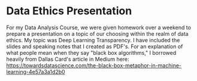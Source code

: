 # Data Ethics Presentation

For my Data Analysis Course, we were given homework over a weekend to prepare a presentation on a topic of our choosing within the realm of data ethics. My topic was Deep Learning Transparency. I have included the slides and speaking notes that I created as PDF's. For an explanation of what people mean when they say "black box algorithms," I borrowed heavily from Dallas Card's article in Medium here: https://towardsdatascience.com/the-black-box-metaphor-in-machine-learning-4e57a3a1d2b0
